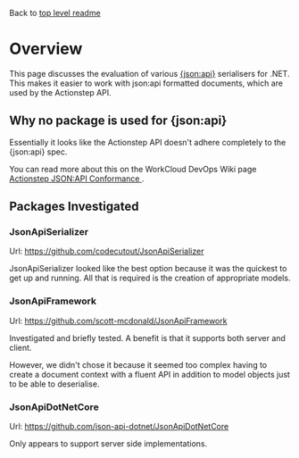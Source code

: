 Back to [top level readme](../README.md)

# Overview

This page discusses the evaluation of various [{json:api}](https://jsonapi.org) serialisers for .NET. This makes it easier to work with json:api formatted documents, which are used by the Actionstep API.

## Why no package is used for {json:api}
Essentially it looks like the Actionstep API doesn't adhere completely to the {json:api} spec.

You can read more about this on the WorkCloud DevOps Wiki page [Actionstep JSON:API Conformance
](https://dev.azure.com/workcloudapps/WorkCloudApps/_wiki/wikis/WorkCloudApps.wiki?wikiVersion=GBwikiMaster&pagePath=%2F3rd%20Party%20Integrations%2FActionstep%20jsonapi%20Conformance&pageId=31).

## Packages Investigated
### JsonApiSerializer
Url: https://github.com/codecutout/JsonApiSerializer

JsonApiSerializer looked like the best option because it was the quickest to get up and running. All that is required is the creation of appropriate models.

### JsonApiFramework
Url: https://github.com/scott-mcdonald/JsonApiFramework

Investigated and briefly tested. A benefit is that it supports both server and client.

However, we didn't chose it because it seemed too complex having to create a document context with a fluent API in addition to model objects just to be able to deserialise.

### JsonApiDotNetCore
Url: https://github.com/json-api-dotnet/JsonApiDotNetCore

Only appears to support server side implementations.